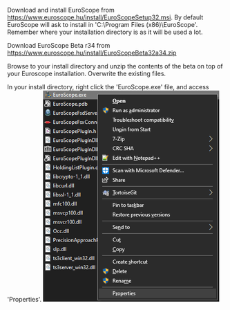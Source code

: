 ---
---

Download and install EuroScope from https://www.euroscope.hu/install/EuroScopeSetup32.msi. By default EuroScope will ask to install in 'C:\Program Files (x86)\EuroScope'. Remember where your installation directory is as it will be used a lot.

Download EuroScope Beta r34 from https://www.euroscope.hu/install/EuroScopeBeta32a34.zip

Browse to your install directory and unzip the contents of the beta on top of your Euroscope installation. Overwrite the existing files. 

In your install directory, right click the 'EuroScope.exe' file, and access 'Properties'.
![Properties](/assets/img/rclick.png)